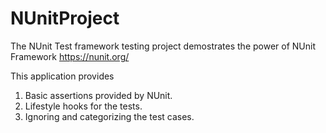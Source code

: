 # NUnitProject
 
 
 The NUnit Test framework testing project demostrates the power of NUnit Framework https://nunit.org/
 
 This application provides 
 1. Basic assertions provided by NUnit.
 2. Lifestyle hooks for the tests.
 3. Ignoring and categorizing the test cases.
 
 
 
 
 
 
 
